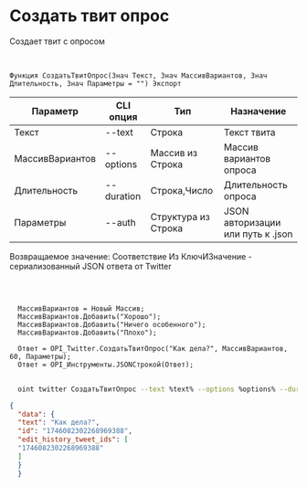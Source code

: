 ﻿---
sidebar_position: 5
---

# Создать твит опрос
 Создает твит с опросом


<br/>


`Функция СоздатьТвитОпрос(Знач Текст, Знач МассивВариантов, Знач Длительность, Знач Параметры = "") Экспорт`

  | Параметр | CLI опция | Тип | Назначение |
  |-|-|-|-|
  | Текст | --text | Строка | Текст твита |
  | МассивВариантов | --options | Массив из Строка | Массив вариантов опроса |
  | Длительность | --duration | Строка,Число | Длительность опроса |
  | Параметры | --auth | Структура из Строка | JSON авторизации или путь к .json |

  
  Возвращаемое значение:   Соответствие Из КлючИЗначение - сериализованный JSON ответа от Twitter

<br/>




```bsl title="Пример кода"
  
  МассивВариантов = Новый Массив;
  МассивВариантов.Добавить("Хорошо");
  МассивВариантов.Добавить("Ничего особенного");
  МассивВариантов.Добавить("Плохо");
  
  Ответ = OPI_Twitter.СоздатьТвитОпрос("Как дела?", МассивВариантов, 60, Параметры);
  Ответ = OPI_Инструменты.JSONСтрокой(Ответ);
```
	


```sh title="Пример команды CLI"
    
  oint twitter СоздатьТвитОпрос --text %text% --options %options% --duration %duration% --auth %auth%

```

```json title="Результат"
{
  "data": {
  "text": "Как дела?",
  "id": "1746082302268969388",
  "edit_history_tweet_ids": [
  "1746082302268969388"
  ]
  }
  }
```
